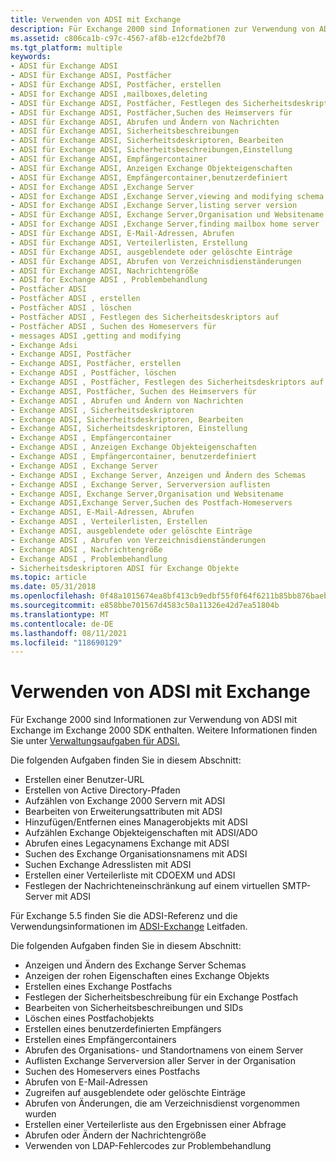 ```yaml
---
title: Verwenden von ADSI mit Exchange
description: Für Exchange 2000 sind Informationen zur Verwendung von ADSI mit Exchange im Exchange 2000 SDK enthalten. Weitere Informationen finden Sie unter Verwaltungsaufgaben für ADSI.
ms.assetid: c806ca1b-c97c-4567-af8b-e12cfde2bf70
ms.tgt_platform: multiple
keywords:
- ADSI für Exchange ADSI
- ADSI für Exchange ADSI, Postfächer
- ADSI für Exchange ADSI, Postfächer, erstellen
- ADSI for Exchange ADSI ,mailboxes,deleting
- ADSI für Exchange ADSI, Postfächer, Festlegen des Sicherheitsdeskriptors auf
- ADSI für Exchange ADSI, Postfächer,Suchen des Heimservers für
- ADSI für Exchange ADSI, Abrufen und Ändern von Nachrichten
- ADSI für Exchange ADSI, Sicherheitsbeschreibungen
- ADSI für Exchange ADSI, Sicherheitsdeskriptoren, Bearbeiten
- ADSI für Exchange ADSI, Sicherheitsbeschreibungen,Einstellung
- ADSI für Exchange ADSI, Empfängercontainer
- ADSI für Exchange ADSI, Anzeigen Exchange Objekteigenschaften
- ADSI für Exchange ADSI, Empfängercontainer,benutzerdefiniert
- ADSI for Exchange ADSI ,Exchange Server
- ADSI for Exchange ADSI ,Exchange Server,viewing and modifying schema
- ADSI for Exchange ADSI ,Exchange Server,listing server version
- ADSI für Exchange ADSI, Exchange Server,Organisation und Websitename
- ADSI for Exchange ADSI ,Exchange Server,finding mailbox home server
- ADSI für Exchange ADSI, E-Mail-Adressen, Abrufen
- ADSI für Exchange ADSI, Verteilerlisten, Erstellung
- ADSI für Exchange ADSI, ausgeblendete oder gelöschte Einträge
- ADSI für Exchange ADSI, Abrufen von Verzeichnisdienständerungen
- ADSI für Exchange ADSI, Nachrichtengröße
- ADSI for Exchange ADSI , Problembehandlung
- Postfächer ADSI
- Postfächer ADSI , erstellen
- Postfächer ADSI , löschen
- Postfächer ADSI , Festlegen des Sicherheitsdeskriptors auf
- Postfächer ADSI , Suchen des Homeservers für
- messages ADSI ,getting and modifying
- Exchange Adsi
- Exchange ADSI, Postfächer
- Exchange ADSI, Postfächer, erstellen
- Exchange ADSI , Postfächer, löschen
- Exchange ADSI , Postfächer, Festlegen des Sicherheitsdeskriptors auf
- Exchange ADSI, Postfächer, Suchen des Heimservers für
- Exchange ADSI , Abrufen und Ändern von Nachrichten
- Exchange ADSI , Sicherheitsdeskriptoren
- Exchange ADSI, Sicherheitsdeskriptoren, Bearbeiten
- Exchange ADSI, Sicherheitsdeskriptoren, Einstellung
- Exchange ADSI , Empfängercontainer
- Exchange ADSI , Anzeigen Exchange Objekteigenschaften
- Exchange ADSI , Empfängercontainer, benutzerdefiniert
- Exchange ADSI , Exchange Server
- Exchange ADSI , Exchange Server, Anzeigen und Ändern des Schemas
- Exchange ADSI , Exchange Server, Serverversion auflisten
- Exchange ADSI, Exchange Server,Organisation und Websitename
- Exchange ADSI,Exchange Server,Suchen des Postfach-Homeservers
- Exchange ADSI, E-Mail-Adressen, Abrufen
- Exchange ADSI , Verteilerlisten, Erstellen
- Exchange ADSI, ausgeblendete oder gelöschte Einträge
- Exchange ADSI , Abrufen von Verzeichnisdienständerungen
- Exchange ADSI , Nachrichtengröße
- Exchange ADSI , Problembehandlung
- Sicherheitsdeskriptoren ADSI für Exchange Objekte
ms.topic: article
ms.date: 05/31/2018
ms.openlocfilehash: 0f48a1015674ea8bf413cb9edbf55f0f64f6211b85bb876baeb6ab47868482ad
ms.sourcegitcommit: e858bbe701567d4583c50a11326e42d7ea51804b
ms.translationtype: MT
ms.contentlocale: de-DE
ms.lasthandoff: 08/11/2021
ms.locfileid: "118690129"
---
```

# <a name="using-adsi-with-exchange"></a>Verwenden von ADSI mit Exchange

Für Exchange 2000 sind Informationen zur Verwendung von ADSI mit Exchange im Exchange 2000 SDK enthalten. Weitere Informationen finden Sie unter [Verwaltungsaufgaben für ADSI.](/previous-versions/office/developer/exchange-server-2003/aa125368(v=exchg.65))

Die folgenden Aufgaben finden Sie in diesem Abschnitt:

-   Erstellen einer Benutzer-URL
-   Erstellen von Active Directory-Pfaden
-   Aufzählen von Exchange 2000 Servern mit ADSI
-   Bearbeiten von Erweiterungsattributen mit ADSI
-   Hinzufügen/Entfernen eines Managerobjekts mit ADSI
-   Aufzählen Exchange Objekteigenschaften mit ADSI/ADO
-   Abrufen eines Legacynamens Exchange mit ADSI
-   Suchen des Exchange Organisationsnamens mit ADSI
-   Suchen Exchange Adresslisten mit ADSI
-   Erstellen einer Verteilerliste mit CDOEXM und ADSI
-   Festlegen der Nachrichteneinschränkung auf einem virtuellen SMTP-Server mit ADSI

Für Exchange 5.5 finden Sie die ADSI-Referenz und die Verwendungsinformationen im [ADSI-Exchange](/previous-versions/office/developer/exchange-server-2007/aa579394(v=exchg.80)) Leitfaden.

Die folgenden Aufgaben finden Sie in diesem Abschnitt:

-   Anzeigen und Ändern des Exchange Server Schemas
-   Anzeigen der rohen Eigenschaften eines Exchange Objekts
-   Erstellen eines Exchange Postfachs
-   Festlegen der Sicherheitsbeschreibung für ein Exchange Postfach
-   Bearbeiten von Sicherheitsbeschreibungen und SIDs
-   Löschen eines Postfachobjekts
-   Erstellen eines benutzerdefinierten Empfängers
-   Erstellen eines Empfängercontainers
-   Abrufen des Organisations- und Standortnamens von einem Server
-   Auflisten Exchange Serverversion aller Server in der Organisation
-   Suchen des Homeservers eines Postfachs
-   Abrufen von E-Mail-Adressen
-   Zugreifen auf ausgeblendete oder gelöschte Einträge
-   Abrufen von Änderungen, die am Verzeichnisdienst vorgenommen wurden
-   Erstellen einer Verteilerliste aus den Ergebnissen einer Abfrage
-   Abrufen oder Ändern der Nachrichtengröße
-   Verwenden von LDAP-Fehlercodes zur Problembehandlung

 

 